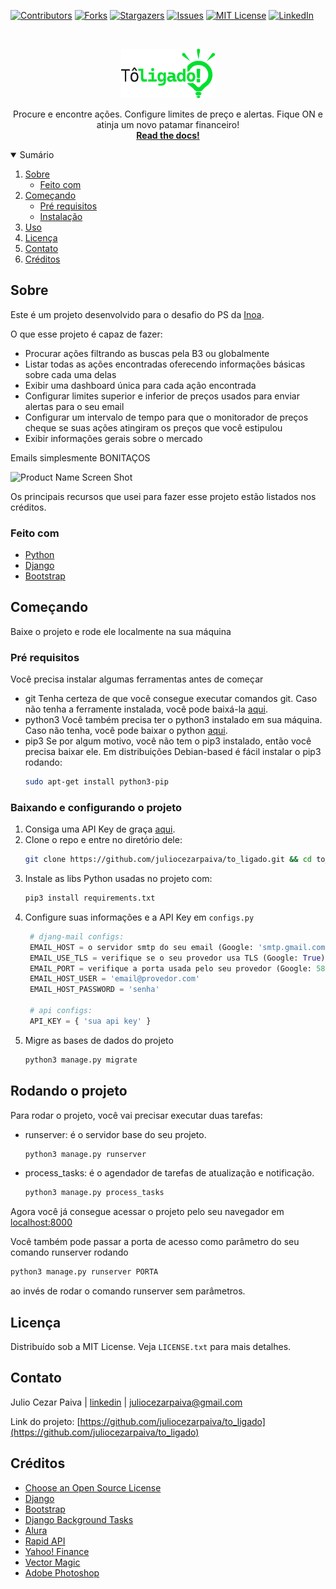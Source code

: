 <!-- PROJECT SHIELDS -->
<!--
*** I'm using markdown "reference style" links for readability.
*** Reference links are enclosed in brackets [ ] instead of parentheses ( ).
*** See the bottom of this document for the declaration of the reference variables
*** for contributors-url, forks-url, etc. This is an optional, concise syntax you may use.
*** https://www.markdownguide.org/basic-syntax/#reference-style-links
-->
[![Contributors][contributors-shield]][contributors-url] [![Forks][forks-shield]][forks-url] [![Stargazers][stars-shield]][stars-url] [![Issues][issues-shield]][issues-url] [![MIT License][license-shield]][license-url] [![LinkedIn][linkedin-shield]][linkedin-url]



<!-- PROJECT LOGO -->
<br />
<p align="center">
  <a href="https://github.com/juliocezarpaiva/to_ligado">
    <img src="static/img/core-img/to_ligado_novo.svg" alt="Logo" width="150">
  </a>

  <p align="center">
    Procure e encontre ações. Configure limites de preço e alertas. Fique ON e atinja um novo patamar financeiro!
    <br />
    <a href="https://github.com/juliocezarpaiva/to_ligado/README.md"><strong>Read the docs!</strong></a>
    <br />
  </p>
</p>



<!-- TABLE OF CONTENTS -->
<details open="open">
  <summary>Sumário</summary>
  <ol>
    <li>
      <a href="#about-the-project">Sobre</a>
      <ul>
        <li><a href="#built-with">Feito com</a></li>
      </ul>
    </li>
    <li>
      <a href="#getting-started">Começando</a>
      <ul>
        <li><a href="#prerequisites">Pré requisitos</a></li>
        <li><a href="#installation">Instalação</a></li>
      </ul>
    </li>
    <li><a href="#usage">Uso</a></li>
    <li><a href="#license">Licença</a></li>
    <li><a href="#contact">Contato</a></li>
    <li><a href="#acknowledgements">Créditos</a></li>
  </ol>
</details>



<!-- ABOUT THE PROJECT -->
## Sobre

Este é um projeto desenvolvido para o desafio do PS da [Inoa](https://www.inoa.com.br/).

O que esse projeto é capaz de fazer:
* Procurar ações filtrando as buscas pela B3 ou globalmente
* Listar todas as ações encontradas oferecendo informações básicas sobre cada uma delas
* Exibir uma dashboard única para cada ação encontrada
* Configurar limites superior e inferior de preços usados para enviar alertas para o seu email
* Configurar um intervalo de tempo para que o monitorador de preços cheque se suas ações atingiram os preços que você estipulou
* Exibir informações gerais sobre o mercado

Emails simplesmente BONITAÇOS

![Product Name Screen Shot][product-screenshot]

Os principais recursos que usei para fazer esse projeto estão listados nos créditos.

### Feito com

* [Python](https://www.python.org/)
* [Django](https://www.djangoproject.com/)
* [Bootstrap](https://getbootstrap.com/)

<!-- GETTING STARTED -->
## Começando

Baixe o projeto e rode ele localmente na sua máquina

### Pré requisitos

Você precisa instalar algumas ferramentas antes de começar
* git
    Tenha certeza de que você consegue executar comandos git. Caso não tenha a ferramente instalada, você pode baixá-la [aqui](https://git-scm.com/downloads).
* python3
    Você também precisa ter o python3 instalado em sua máquina. Caso não tenha, você pode baixar o python [aqui](https://www.python.org/downloads/).
* pip3
    Se por algum motivo, você não tem o pip3 instalado, então você precisa baixar ele.
    Em distribuições Debian-based é fácil instalar o pip3 rodando:
    ```sh
    sudo apt-get install python3-pip
    ```

### Baixando e configurando o projeto

1. Consiga uma API Key de graça [aqui](https://rapidapi.com/apidojo/api/yahoo-finance1/).
2. Clone o repo e entre no diretório dele:
   ```sh
   git clone https://github.com/juliocezarpaiva/to_ligado.git && cd to_ligado
   ```
3. Instale as libs Python usadas no projeto com:
   ```sh
   pip3 install requirements.txt
   ```
4. Configure suas informações e a API Key em `configs.py`
   ```Python
    # djang-mail configs:
    EMAIL_HOST = o servidor smtp do seu email (Google: 'smtp.gmail.com')
    EMAIL_USE_TLS = verifique se o seu provedor usa TLS (Google: True)
    EMAIL_PORT = verifique a porta usada pelo seu provedor (Google: 587)
    EMAIL_HOST_USER = 'email@provedor.com'
    EMAIL_HOST_PASSWORD = 'senha'

    # api configs:
    API_KEY = { 'sua api key' }
   ```
5. Migre as bases de dados do projeto
    ```sh
    python3 manage.py migrate
    ```



<!-- USAGE -->
## Rodando o projeto

Para rodar o projeto, você vai precisar executar duas tarefas:   
* runserver: é o servidor base do seu projeto.
    ```sh
    python3 manage.py runserver
    ```

* process_tasks: é o agendador de tarefas de atualização e notificação.
    ```sh
    python3 manage.py process_tasks
    ```

Agora você já consegue acessar o projeto pelo seu navegador em [localhost:8000](localhost:8000)

Você também pode passar a porta de acesso como parâmetro do seu comando runserver rodando
```sh
python3 manage.py runserver PORTA
```
ao invés de rodar o comando runserver sem parâmetros.


<!-- LICENSE -->
## Licença

Distribuído sob a MIT License. Veja `LICENSE.txt` para mais detalhes.

<!-- CONTACT -->
## Contato

Julio Cezar Paiva | [linkedin](https://www.linkedin.com/in/jcezarpaiva16/) | juliocezarpaiva@gmail.com

Link do projeto: [https://github.com/juliocezarpaiva/to_ligado](https://github.com/juliocezarpaiva/to_ligado)



<!-- ACKNOWLEDGEMENTS -->
## Créditos
* [Choose an Open Source License](https://choosealicense.com)
* [Django](https://www.djangoproject.com/)
* [Bootstrap](https://getbootstrap.com/)
* [Django Background Tasks](https://django-background-tasks.readthedocs.io/en/latest/#)
* [Alura](https://cursos.alura.com.br/)
* [Rapid API](https://rapidapi.com/)
* [Yahoo! Finance](https://finance.yahoo.com/)
* [Vector Magic](https://pt.vectormagic.com/)
* [Adobe Photoshop](https://www.adobe.com/br/products/photoshop.html)





<!-- MARKDOWN LINKS & IMAGES -->
<!-- https://www.markdownguide.org/basic-syntax/#reference-style-links -->
[contributors-shield]: https://img.shields.io/github/contributors/juliocezarpaiva/to_ligado.svg?style=for-the-badge
[contributors-url]: https://github.com/juliocezarpaiva/to_ligado/graphs/contributors

[forks-shield]: https://img.shields.io/github/forks/juliocezarpaiva/to_ligado.svg?style=for-the-badge
[forks-url]: https://github.com/juliocezarpaiva/to_ligado/network/members

[stars-shield]: https://img.shields.io/github/stars/juliocezarpaiva/to_ligado.svg?style=for-the-badge
[stars-url]: https://github.com/juliocezarpaiva/to_ligado/stargazers

[issues-shield]: https://img.shields.io/github/issues/juliocezarpaiva/to_ligado.svg?style=for-the-badge
[issues-url]: https://github.com/juliocezarpaiva/to_ligado/issues

[license-shield]: https://img.shields.io/github/license/juliocezarpaiva/to_ligado.svg?style=for-the-badge
[license-url]: https://github.com/juliocezarpaiva/to_ligado/LICENSE.txt

[linkedin-shield]: https://img.shields.io/badge/-LinkedIn-black.svg?style=for-the-badge&logo=linkedin&colorB=555
[linkedin-url]: https://www.linkedin.com/in/jcezarpaiva16/

[product-screenshot]: static/img/to_ligado_usage.gif
[mail-screenshot]: static/img/email_sample.png